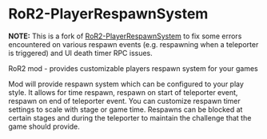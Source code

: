 # RoR2-PlayerRespawnSystem

**NOTE:** This is a fork of [RoR2-PlayerRespawnSystem](https://thunderstore.io/package/Mordrog/PlayerRespawnSystem/) to fix some errors encountered on various respawn events (e.g. respawning when a teleporter is triggered) and UI death timer RPC issues.

RoR2 mod - provides customizable players respawn system for your games

Mod will provide respawn system which can be configured to your play style. It allows for time respawn, respawn on start of teleporter event, respawn on end of teleporter event. 
You can customize respawn timer settings to scale with stage or game time. Respawns can be blocked at certain stages and during the teleporter to maintain the challenge that the game should provide.
